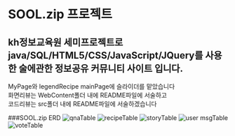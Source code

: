 # SOOL.zip 프로젝트
## kh정보교육원 세미프로젝트로 java/SQL/HTML5/CSS/JavaScript/JQuery를 사용한 술에관한 정보공유 커뮤니티 사이트 입니다.

MyPage와 legendRecipe mainPage에 슬라이더를 맡았습니다<br>
화면리뷰는 WebContent폴더 내에 README파일에 서술하고<br>
코드리뷰는 src폴더 내에 README파일에 서술하겠습니다

###SOOL.zip ERD
![qnaTable](https://user-images.githubusercontent.com/90733948/137690072-ef1a77a2-2cc4-46e4-951f-f032681e3b16.jpg)
![recipeTable](https://user-images.githubusercontent.com/90733948/137690078-d1727491-b5e1-41d4-b9c0-1c973c1eba5c.jpg)
![storyTable](https://user-images.githubusercontent.com/90733948/137690080-4bace31e-167c-4511-a9fb-d3773ec5fa49.jpg)
![user msgTable](https://user-images.githubusercontent.com/90733948/137690082-b0653374-c319-4940-94f9-37b3918c401f.jpg)
![voteTable](https://user-images.githubusercontent.com/90733948/137690084-35921599-9cb2-4a9e-a4ba-6188eda13b12.jpg)

